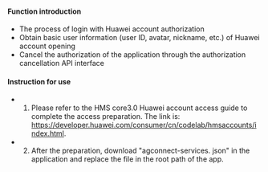#### Function introduction

- The process of login with Huawei account authorization
- Obtain basic user information (user ID, avatar, nickname, etc.) of Huawei account opening
- Cancel the authorization of the application through the authorization cancellation API interface

#### Instruction for use

- 1. Please refer to the HMS core3.0 Huawei account access guide to complete the access preparation. The link is: https://developer.huawei.com/consumer/cn/codelab/hmsaccounts/index.html.
- 2. After the preparation, download "agconnect-services. json" in the application and replace the file in the root path of the app.

